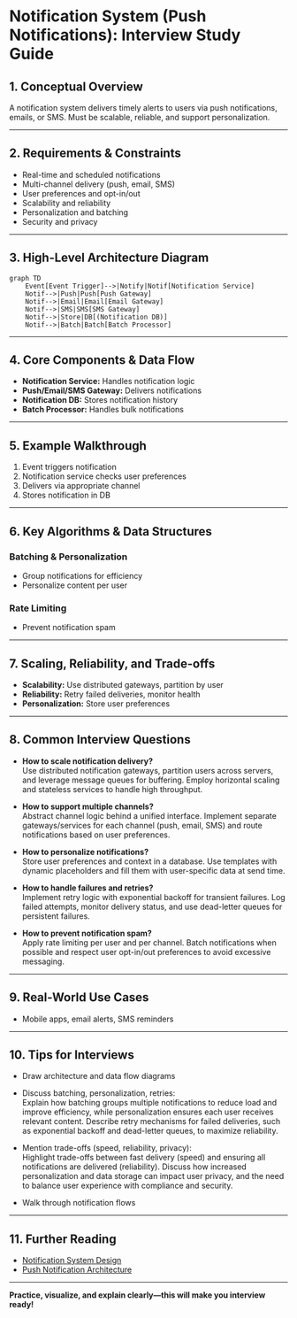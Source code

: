 # Notification System (Push Notifications): Interview Study Guide

## 1. Conceptual Overview
A notification system delivers timely alerts to users via push notifications, emails, or SMS. Must be scalable, reliable, and support personalization.

---

## 2. Requirements & Constraints
- Real-time and scheduled notifications
- Multi-channel delivery (push, email, SMS)
- User preferences and opt-in/out
- Scalability and reliability
- Personalization and batching
- Security and privacy

---

## 3. High-Level Architecture Diagram
```mermaid
graph TD
    Event[Event Trigger]-->|Notify|Notif[Notification Service]
    Notif-->|Push|Push[Push Gateway]
    Notif-->|Email|Email[Email Gateway]
    Notif-->|SMS|SMS[SMS Gateway]
    Notif-->|Store|DB[(Notification DB)]
    Notif-->|Batch|Batch[Batch Processor]
```


---

## 4. Core Components & Data Flow
- **Notification Service:** Handles notification logic
- **Push/Email/SMS Gateway:** Delivers notifications
- **Notification DB:** Stores notification history
- **Batch Processor:** Handles bulk notifications

---

## 5. Example Walkthrough
1. Event triggers notification
2. Notification service checks user preferences
3. Delivers via appropriate channel
4. Stores notification in DB

---

## 6. Key Algorithms & Data Structures
### Batching & Personalization
- Group notifications for efficiency
- Personalize content per user

### Rate Limiting
- Prevent notification spam

---

## 7. Scaling, Reliability, and Trade-offs
- **Scalability:** Use distributed gateways, partition by user
- **Reliability:** Retry failed deliveries, monitor health
- **Personalization:** Store user preferences

---

## 8. Common Interview Questions
- **How to scale notification delivery?**  
    Use distributed notification gateways, partition users across servers, and leverage message queues for buffering. Employ horizontal scaling and stateless services to handle high throughput.

- **How to support multiple channels?**  
    Abstract channel logic behind a unified interface. Implement separate gateways/services for each channel (push, email, SMS) and route notifications based on user preferences.

- **How to personalize notifications?**  
    Store user preferences and context in a database. Use templates with dynamic placeholders and fill them with user-specific data at send time.

- **How to handle failures and retries?**  
    Implement retry logic with exponential backoff for transient failures. Log failed attempts, monitor delivery status, and use dead-letter queues for persistent failures.

- **How to prevent notification spam?**  
    Apply rate limiting per user and per channel. Batch notifications when possible and respect user opt-in/out preferences to avoid excessive messaging.

---

## 9. Real-World Use Cases
- Mobile apps, email alerts, SMS reminders

---

## 10. Tips for Interviews
- Draw architecture and data flow diagrams
- Discuss batching, personalization, retries:  
    Explain how batching groups multiple notifications to reduce load and improve efficiency, while personalization ensures each user receives relevant content. Describe retry mechanisms for failed deliveries, such as exponential backoff and dead-letter queues, to maximize reliability.

- Mention trade-offs (speed, reliability, privacy):  
    Highlight trade-offs between fast delivery (speed) and ensuring all notifications are delivered (reliability). Discuss how increased personalization and data storage can impact user privacy, and the need to balance user experience with compliance and security.
- Walk through notification flows

---

## 11. Further Reading
- [Notification System Design](https://www.geeksforgeeks.org/system-design/design-notification-services-system-design/)
- [Push Notification Architecture](https://developer.android.com/guide/topics/ui/notifiers/notifications)

---

**Practice, visualize, and explain clearly—this will make you interview ready!**
